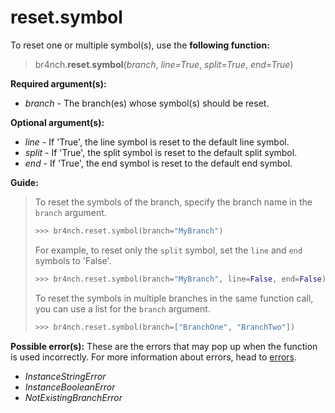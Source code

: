 # reset.symbol

To reset one or multiple symbol(s), use the **following function:**

> br4nch.**reset**.**symbol**(*branch*, *line=True*, *split=True*, *end=True*)

**Required argument(s):**

- *branch* - The branch(es) whose symbol(s) should be reset.

**Optional argument(s):**

- *line* - If 'True', the line symbol is reset to the default line symbol.
- *split* - If 'True', the split symbol is reset to the default split symbol.
- *end* - If 'True', the end symbol is reset to the default end symbol.

**Guide:**

> To reset the symbols of the branch, specify the branch name in the `branch` argument.
>
> ```python
> >>> br4nch.reset.symbol(branch="MyBranch")
> ```
>
> For example, to reset only the `split` symbol, set the `line` and `end` symbols to 'False'.
>
> ```python
> >>> br4nch.reset.symbol(branch="MyBranch", line=False, end=False)
> ```
>
> To reset the symbols in multiple branches in the same function call, you can use a list for the `branch` argument.
>
> ```python
> >>> br4nch.reset.symbol(branch=["BranchOne", "BranchTwo"])
> ```

**Possible error(s):**
These are the errors that may pop up when the function is used incorrectly.
For more information about errors, head to [errors](../../guides/errors.md).

- *InstanceStringError*
- *InstanceBooleanError*
- *NotExistingBranchError*

